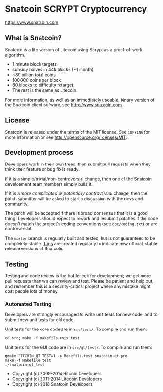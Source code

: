 Snatcoin SCRYPT Cryptocurrency
==============================

https://www.snatcoin.com


What is Snatcoin?
----------------

Snatcoin is a lite version of Litecoin using Scrypt as a proof-of-work algorithm.

 - 1 minute block targets
 - subsidy halves in 44k blocks (~1 month)
 - ~80 billion total coins
 - 100,000 coins per block
 - 60 blocks to difficulty retarget
 - The rest is the same as Litecoin.

For more information, as well as an immediately useable, binary version of
the Snatcoin client sofware, see http://www.snatcoin.com.

License
-------

Snatcoin is released under the terms of the MIT license. See `COPYING` for more
information or see http://opensource.org/licenses/MIT.

Development process
-------------------

Developers work in their own trees, then submit pull requests when they think
their feature or bug fix is ready.

If it is a simple/trivial/non-controversial change, then one of the Snatcoin
development team members simply pulls it.

If it is a *more complicated or potentially controversial* change, then the patch
submitter will be asked to start a discussion with the devs and community.

The patch will be accepted if there is broad consensus that it is a good thing.
Developers should expect to rework and resubmit patches if the code doesn't
match the project's coding conventions (see `doc/coding.txt`) or are
controversial.

The `master` branch is regularly built and tested, but is not guaranteed to be
completely stable. [Tags](https://github.com/snatcoin-project/snatcoin/tags) are created
regularly to indicate new official, stable release versions of Snatcoin.

Testing
-------

Testing and code review is the bottleneck for development; we get more pull
requests than we can review and test. Please be patient and help out, and
remember this is a security-critical project where any mistake might cost people
lots of money.

### Automated Testing

Developers are strongly encouraged to write unit tests for new code, and to
submit new unit tests for old code.

Unit tests for the core code are in `src/test/`. To compile and run them:

    cd src; make -f makefile.unix test

Unit tests for the GUI code are in `src/qt/test/`. To compile and run them:

    qmake BITCOIN_QT_TEST=1 -o Makefile.test snatcoin-qt.pro
    make -f Makefile.test
    ./snatcoin-qt_test


* Copyright (c) 2009-2014 Bitcoin Developers
* Copyright (c) 2011-2014 Litecoin Developers
* Copyright (c) 2018 Snatcoin Developers
